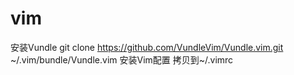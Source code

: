 # vim

安装Vundle
git clone https://github.com/VundleVim/Vundle.vim.git ~/.vim/bundle/Vundle.vim
安装Vim配置
拷贝到~/.vimrc

